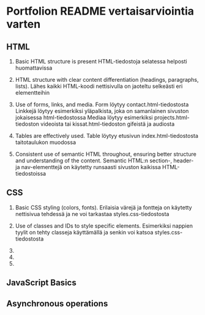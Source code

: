 # Portfolion README vertaisarviointia varten

## HTML
1. Basic HTML structure is present
HTML-tiedostoja selatessa helposti huomattavissa

2. HTML structure with clear content differentiation (headings, paragraphs, lists).
Lähes kaikki HTML-koodi nettisivulla on jaoteltu selkeästi eri elementteihin

3. Use of forms, links, and media.
Form löytyy contact.html-tiedostosta
Linkkejä löytyy esimerkiksi yläpalkista, joka on samanlainen sivuston jokaisessa html-tiedostossa
Mediaa löytyy esimerkiksi projects.html-tiedoston videoista tai kissat.html-tiedoston gifeistä ja audiosta

4. Tables are effectively used.
Table löytyy etusivun index.html-tiedostosta taitotaulukon muodossa

5. Consistent use of semantic HTML throughout, ensuring better structure and understanding of the content.
Semantic HTML:n section-, header- ja nav-elementtejä on käytetty runsaasti sivuston kaikissa HTML-tiedostoissa
## CSS
1. Basic CSS styling (colors, fonts).
Erilaisia värejä ja fontteja on käytetty nettisivua tehdessä ja ne voi tarkastaa styles.css-tiedostosta

2. Use of classes and IDs to style specific elements.
Esimerkiksi nappien tyylit on tehty classeja käyttämällä ja senkin voi katsoa styles.css-tiedostosta

3.

4.

5.

## JavaScript Basics


## Asynchronous operations